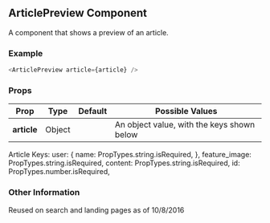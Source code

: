 ## ArticlePreview Component
A component that shows a preview of an article.

### Example

```js
<ArticlePreview article={article} />
```

### Props

| Prop          | Type     | Default     | Possible Values
| ------------- | -------- | ----------- | ---------------------------------------------
| **article**    | Object   |             | An object value, with the keys shown below

Article Keys:
user: {
  name: PropTypes.string.isRequired,
},
feature_image: PropTypes.string.isRequired,
content: PropTypes.string.isRequired,
id: PropTypes.number.isRequired,


### Other Information
Reused on search and landing pages as of 10/8/2016
